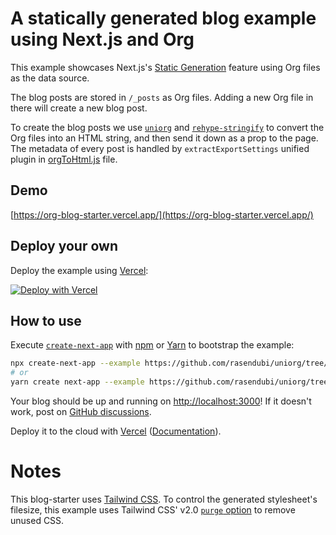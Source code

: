 # A statically generated blog example using Next.js and Org

This example showcases Next.js's [Static Generation](https://nextjs.org/docs/basic-features/pages) feature using Org files as the data source.

The blog posts are stored in `/_posts` as Org files. Adding a new Org file in there will create a new blog post.

To create the blog posts we use [`uniorg`](https://github.com/rasendubi/uniorg) and [`rehype-stringify`][rehype-stringify] to convert the Org files into an HTML string, and then send it down as a prop to the page. The metadata of every post is handled by `extractExportSettings` unified plugin in [orgToHtml.js](./lib/orgToHtml.js) file.

[rehype-stringify]: https://github.com/rehypejs/rehype/tree/main/packages/rehype-stringify

## Demo

[https://org-blog-starter.vercel.app/](https://org-blog-starter.vercel.app/)

## Deploy your own

Deploy the example using [Vercel](https://vercel.com):

[![Deploy with Vercel](https://vercel.com/button)](https://vercel.com/new/git/external?repository-url=https://github.com/rasendubi/uniorg/tree/master/examples/next-blog-starter&project-name=org-blog-starter&repository-name=org-blog-starter)

## How to use

Execute [`create-next-app`](https://github.com/vercel/next.js/tree/canary/packages/create-next-app) with [npm](https://docs.npmjs.com/cli/init) or [Yarn](https://yarnpkg.com/lang/en/docs/cli/create/) to bootstrap the example:

```bash
npx create-next-app --example https://github.com/rasendubi/uniorg/tree/master/examples/next-blog-starter blog-starter-app
# or
yarn create next-app --example https://github.com/rasendubi/uniorg/tree/master/examples/next-blog-starter blog-starter-app
```

Your blog should be up and running on [http://localhost:3000](http://localhost:3000)! If it doesn't work, post on [GitHub discussions](https://github.com/rasendubi/uniorg/discussions).

Deploy it to the cloud with [Vercel](https://vercel.com/new) ([Documentation](https://nextjs.org/docs/deployment)).

# Notes

This blog-starter uses [Tailwind CSS](https://tailwindcss.com). To control the generated stylesheet's filesize, this example uses Tailwind CSS' v2.0 [`purge` option](https://tailwindcss.com/docs/controlling-file-size/#removing-unused-css) to remove unused CSS.
